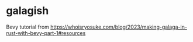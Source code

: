 # galagish

Bevy tutorial from https://whoisryosuke.com/blog/2023/making-galaga-in-rust-with-bevy-part-1#resources
